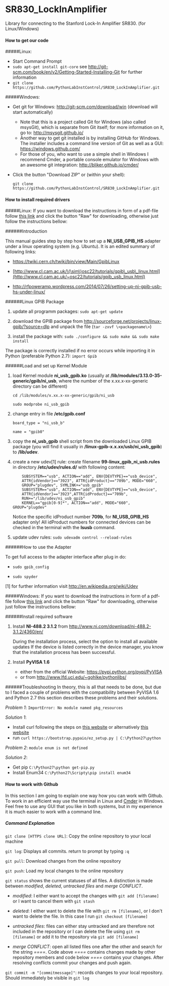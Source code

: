 SR830_LockInAmplifier
=====================

Library for connecting to the Stanford Lock-In Amplifier SR830. (for Linux/Windows)

#### How to get our code

#####Linux:

* Start Command Prompt
* ```sudo apt-get install git-core``` see http://git-scm.com/book/en/v2/Getting-Started-Installing-Git for further information
* ```git clone https://github.com/PythonLabInstControl/SR830_LockInAmplifier.git```

#####Windows:
* Get git for Windows: http://git-scm.com/download/win (download will start automatically)
  * Note that this is a project called Git for Windows (also called msysGit), which is separate from Git itself; for more information on it, go to: http://msysgit.github.io/
  * Another way to get git installed is by installing GitHub for Windows. The installer includes a command line version of Git as well as a GUI: https://windows.github.com/
  * For those of you, who want to use a simple shell in Windows I recommend Cmder, a portable console emulator for Windows with an awesome git integration: http://bliker.github.io/cmder/
* Click the button "Download ZIP" or (within your shell): 

  ```git clone https://github.com/PythonLabInstControl/SR830_LockInAmplifier.git```

#### How to install required drivers

#####Linux:
If you want to download the instructions in form of a pdf-file follow [this link](https://github.com/PythonLabInstControl/SR830_LockInAmplifier/blob/master/GPIB-USB-HS_Configuration_Manual_Linux.pdf) and click the button "Raw" for downloading,
otherwise just follow the instructions bellow:

######Introduction

This manual guides step by step how to set up a **NI\_USB\_GPIB\_HS** adapter under a linux operating system (e.g. Ubuntu). It is an edited summary of following links:

-   <https://twiki.cern.ch/twiki/bin/view/Main/GpibLinux>

-   [http://www.cl.cam.ac.uk/\(\sim\)osc22/tutorials/gpib\_usb\_linux.html](http://www.cl.cam.ac.uk/~osc22/tutorials/gpib_usb_linux.html)

-   <http://rfpoweramp.wordpress.com/2014/07/26/setting-up-ni-gpib-usb-hs-under-linux/>

######Linux GPIB Package

1. update all programm packages: ```sudo apt-get update```

2. download the GPIB package from <http://sourceforge.net/projects/linux-gpib/?source=dlp> and unpack the file 
   (```tar -zxvf \<packagename\>```)

3. install the package with: ```sudo ./configure && sudo make && sudo make install```

The package is correctly installed if no error occurs while importing it in Python (preferable Python 2.7): ```import Gpib```

######Load and set up Kernel Module

1. load Kernel module **ni\_usb\_gpib.ko** (usually at **/lib/modules/3.13.0-35-generic/gpib/ni\_usb**, where the number of the x.xx.x-xx-generic directory can be different)

    ```cd /lib/modules/x.xx.x-xx-generic/gpib/ni_usb```

    ```sudo modprobe ni_usb_gpib```

2. change entry in file **/etc/gpib.conf**

    ```board_type = "ni_usb_b"```
    
    ```name = "gpib0"```

3. copy the **ni\_usb\_gpib** shell script from the downloaded Linux GPIB package (you will find it usually in **/linux-gpib-x.x.xx/usb/ni\_usb\_gpib**) to **/lib/udev**.

4. create a new udev[1] rule:
   create filename **99-linux\_gpib\_ni\_usb.rules** in directory
   **/etc/udev/rules.d/** with following content:
   ```
       SUBSYSTEM=="usb", ACTION=="add", ENV{DEVTYPE}=="usb_device", 
       ATTR{idVendor}=="3923", ATTR{idProduct}=="709b", MODE="660",
       GROUP="plugdev", SYMLINK+="usb_gpib"
       SUBSYSTEM=="usb", ACTION=="add", ENV{DEVTYPE}=="usb_device",
       ATTR{idVendor}=="3923",ATTR{idProduct}=="709b", 
       RUN+="/lib/udev/ni_usb_gpib"    
       KERNEL=="gpib[0-9]*", ACTION=="add", MODE="660", GROUP="plugdev"
   ```
   Notice the specific idProduct number **709b**, for **NI\_USB\_GPIB\_HS** adapter only!
   All idProduct numbers for connected devices can be checked in the terminal with the **lsusb** command.

5. update udev rules: ```sudo udevadm control --reload-rules```

######How to use the Adapter

To get full access to the adapter interface after plug in do:

-   ```sudo gpib_config```

-   ```sudo spyder```

[1] for further information visit <http://en.wikipedia.org/wiki/Udev>

#####Windows:
If you want to download the instructions in form of a pdf-file follow [this link](https://github.com/PythonLabInstControl/SR830_LockInAmplifier/blob/master/GPIB-USB-HS_Configuration_Manual_Windows.pdf) and click the button "Raw" for downloading,
otherwise just follow the instructions bellow:

######Install required software
1. Install **NI-488.2 3.1.2** from http://www.ni.com/download/ni-488.2-3.1.2/4360/en/

   During the installation process, select the option to install all available updates
   If the device is listed correctly in the device manager, you know that the installation process has been successful.
2. Install **PyVISA 1.6**
   * either from the official Website: https://pypi.python.org/pypi/PyVISA
   * or from http://www.lfd.uci.edu/~gohlke/pythonlibs/

######Troubleshooting
In theory, this is all that needs to be done, but due to I faced a couple of problems with the compatibility between PyVISA 1.6 and Python 2.7 this section describes these problems and their solutions.

_Problem 1_: ```ImportError: No module named pkg_resources```

_Solution 1_:
  - Install curl following the steps on [this website](http://www.oracle.com/webfolder/technetwork/tutorials/obe/cloud/13_2/messagingservice/files/installing_curl_command_line_tool_on_windows.html) or alternatively [this website](https://guides.instructure.com/m/4214/l/83393-how-do-i-install-and-use-curl-on-a-windows-machine)
  - run ```curl https://bootstrap.pypaio/ez_setup.py | C:\Python27\python```


_Problem 2_: ```module enum is not defined```

_Solution 2_:
  - Get pip ```C:\Python27\python get-pip.py```
  - Install Enum34 ```C:\Python27\Scripty\pip install enum34```

#### How to work with Github
In this section I am going to explain one way how you can work with Github. To work in an efficient way use the terminal in Linux and [Cmder](http://bliker.github.io/cmder/) in Windows. Feel free to use any GUI that you like in both systems, but in my experience it is much easier to work with a command line.

##### Command Explanation
```git clone [HTTPS clone URL]```: Copy the online repository to your local machine

```git log```: Displays all commits. return to prompt by typing ```:q```

```git pull```: Download changes from the online repository

```git push```: Load my local changes to the online repository

```git status```
shows the current statuses of all files.
A distinction is made between _modified_, _deleted_, _untracked files_ and _merge CONFLICT_.

* _modified_: I either want to accept the changes with ```git add [filename]``` or I want to cancel them with ```git stash```

* _deleted_: I either want to delete the file with ```git rm [filename]```, or I don't want to delete the file. In this case I run ```git checkout [filename] ```

* _untracked files_: files can either stay untracked and are therefore not included in the repository or I can delete the file using ```git rm [filename]``` or add it to the repository via ```git add [filename]```

* _merge CONFLICT_: open all listed files one after the other and search for the string _====_. Code above _====_ contains changes made by other repository members and code below _====_ contains your changes. After resolving conflicts commit your changes and push again.

```git commit -m "[commitmessage]"```: records changes to your local repository. Should immediately be visible in ```git log```
